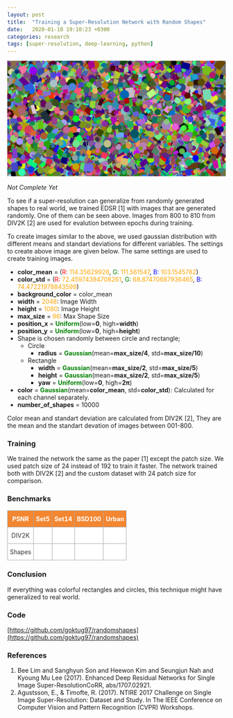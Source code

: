 ```yaml
---
layout: post
title:  "Training a Super-Resolution Network with Random Shapes"
date:   2020-01-10 19:10:23 +0300
categories: research
tags: [super-resolution, deep-learning, python]
---
```


![Random Shapes](/assets/images/random_shapes.png)

*Not Complete Yet*

To see if a super-resolution can generalize from randomly generated
shapes to real world, we trained EDSR [1] with images that are generated
randomly. One of them can be seen above. Images from 800 to 810 from
DIV2K [2] are used for evalution between epochs during training.

To create images similar to the above, we used gaussian distribution
with different means and standart deviations for different
variables. The settings to create above image are given below. The
same settings are used to create training images.

- **color_mean** = (<span style="color:red">R:</span>
<span style="color:orange">114.35629928</span>,
<span style="color:green">G: </span><span style="color:orange">111.561547</span>,
<span style="color:blue">B: </span><span style="color:orange">103.1545782</span>)
- **color_std** = (<span style="color:red">R:</span>
<span style="color:orange">72.45974394708261</span>,
<span style="color:green">G: </span><span style="color:orange">68.87470687936465</span>,
<span style="color:blue">B: </span><span style="color:orange">74.47221978843599</span>)
- **background_color** = color_mean 
- **width** = <span style="color:orange">2048</span>: Image Width
- **height** = <span style="color:orange">1080</span>: Image Height
- **max_size** = <span style="color:orange">96</span>: Max Shape Size
- **position_x** = <span style="color:green">**Uniform**</span>(low=**0**,
high=**width**)
- **position_y** = <span style="color:green">**Uniform**</span>(low=**0**,
high=**height**)
- Shape is chosen randomly between circle and rectangle;
  * Circle
    - **radius** = <span style="color:green">**Gaussian**</span>(mean=**max_size/4**,
std=**max_size/10**)
  * Rectangle
    - **width** = <span style="color:green">**Gaussian**</span>(mean=**max_size/2**,
std=**max_size/5**)
    - **height** = <span style="color:green">**Gaussian**</span>(mean=**max_size/2**,
std=**max_size/5**)
    - **yaw** = <span style="color:green">**Uniform**</span>(low=**0**,
high=**2π**)
- **color** = <span style="color:green">**Gaussian**</span>(mean=**color_mean**,
std=**color_std**): Calculated for each channel separately.
- **number_of_shapes** = 10000

Color mean and standart deviation are calculated from DIV2K [2], They are
the mean and the standart devation of images between 001-800.

### Training

We trained the network the same as the paper [1] except the patch
size. We used patch size of 24 instead of 192 to train it faster. The
network trained both with DIV2K [2] and the custom dataset with 24
patch size for comparison.

### Benchmarks

<style type="text/css">
.tg  {border-collapse:collapse;border-spacing:0;border-color:#aaa;}
.tg td{padding:10px 5px;border-style:solid;border-width:1px;overflow:hidden;word-break:normal;border-color:#aaa;color:#333;background-color:#fff;}
.tg th{padding:10px 5px;border-style:solid;border-width:1px;overflow:hidden;word-break:normal;border-color:#aaa;color:#fff;background-color:#f38630;}
.tg .tg-0lax{text-align:center;vertical-align:top}
</style>
<table class="tg">
  <tr>
    <th class="tg-0lax">PSNR</th>
    <th class="tg-0lax">Set5</th>
    <th class="tg-0lax">Set14</th>
    <th class="tg-0lax">BSD100</th>
    <th class="tg-0lax">Urban</th>
  </tr>
  <tr>
    <td class="tg-0lax">DIV2K</td>
    <td class="tg-0lax"></td>
    <td class="tg-0lax"></td>
    <td class="tg-0lax"></td>
    <td class="tg-0lax"></td>
  </tr>
  <tr>
    <td class="tg-0lax">Shapes</td>
    <td class="tg-0lax"></td>
    <td class="tg-0lax"></td>
    <td class="tg-0lax"></td>
    <td class="tg-0lax"></td>
  </tr>
</table>

### Conclusion

If everything was colorful rectangles and circles, this technique
might have generalized to real world. 


### Code

[https://github.com/goktug97/randomshapes](https://github.com/goktug97/randomshapes)

### References
1. Bee Lim and Sanghyun Son and Heewon Kim and Seungjun Nah and Kyoung Mu Lee (2017). Enhanced Deep Residual Networks for Single Image Super-ResolutionCoRR, abs/1707.02921.
2. Agustsson, E., & Timofte, R. (2017). NTIRE 2017 Challenge on Single Image Super-Resolution: Dataset and Study. In The IEEE Conference on Computer Vision and Pattern Recognition (CVPR) Workshops.

